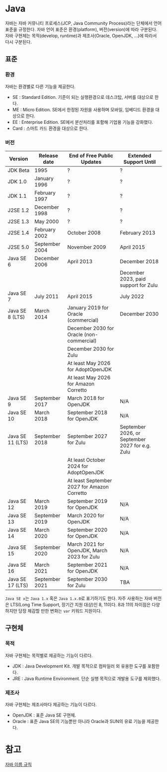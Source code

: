 # Java

자바는 자바 커뮤니티 프로세스(JCP, Java Community Process)라는 단체에서 언어 표준을 규정한다.
자바 언어 표준은 환경(platform), 버전(version)에 따라 구분된다.
자바 구현체는 목적(develop, runtime)과 제조사(Oracle, OpenJDK, ...)에 따라서 다시 구분된다.

## 표준

### 환경

자바는 환경별로 다른 기능을 제공한다.
- SE : Standard Edition. 기준이 되는 실행환경으로 데스크탑, 서버를 대상으로 한다.
- ME : Micro Edition. SE에서 한정된 자원을 사용하며 모바일, 임베디드 환경을 대상으로 한다.
- EE : Enterprise Edition. SE에서 분산처리를 포함해 기업용 기능을 강화했다.
- Card : 스마트 카드 환경을 대상으로 한다.

### 버전

|	Version				|	Release date	|	End of Free Public Updates					|	Extended Support Until							|
|-----------------------|-------------------|-----------------------------------------------|---------------------------------------------------|
|	JDK Beta			|	1995			|	?											|	?												|
|	JDK 1.0				|	January 1996	|	?											|	?												|
|	JDK 1.1				|	February 1997	|	?       				                    |	?												|
|	J2SE 1.2			|	December 1998	|	?											|	?												|
|	J2SE 1.3			|	May 2000		|	?											|	?												|
|	J2SE 1.4			|	February 2002	|	October 2008								|	February 2013									|
|	J2SE 5.0			|	September 2004	|	November 2009								|	April 2015										|
|	Java SE 6			|	December 2006	|	April 2013									|	December 2018									|
|						|					|												|	December 2023, paid support for Zulu			|
|	Java SE 7			|	July 2011		|	April 2015									|	July 2022										|
|	Java SE 8 (LTS)		|	March 2014		|	January 2019 for Oracle (commercial)		|	December 2030									|
|						|					|	December 2030 for Oracle (non-commercial)	|													|
|						|					|	December 2030 for Zulu						|													|
|						|					|	At least May 2026 for AdoptOpenJDK			|													|
|						|					|	At least May 2026 for Amazon Corretto		|													|
|	Java SE 9			|   September 2017	|	March 2018 for OpenJDK						|	N/A												|
|	Java SE 10			|   March 2018		|	September 2018 for OpenJDK					|	N/A												|
|	Java SE 11 (LTS)	|   September 2018	|	September 2027 for Zulu						|	September 2026, or September 2027 for e.g. Zulu	|
|						|					|	At least October 2024 for AdoptOpenJDK		|													|
|						|					|	At least September 2027 for Amazon Corretto	|													|
|	Java SE 12			|   March 2019		|	September 2019 for OpenJDK					|	N/A												|
|	Java SE 13			|   September 2019	|	March 2020 for OpenJDK						|	N/A												|
|	Java SE 14			|   March 2020		|	September 2020 for OpenJDK					|	N/A												|
|	Java SE 15			|   September 2020	|	March 2021 for OpenJDK, March 2023 for Zulu	|	N/A												|
|	Java SE 16			|   March 2021		|	September 2021 for OpenJDK					|	N/A												|
|	Java SE 17 (LTS)	|   September 2021	|	September 2030 for Zulu						|	TBA												|

`Java SE x`는 `Java 1.x` 혹은 `Java 1.x.0`로 표기하기도 한다.
자주 사용하는 자바 버전은 LTS(Long Time Support, 장기간 지원 대상)인 8, 11이다.
8과 11의 차이점은 다양하지만 당장 체감할 만한 변화는 `var` 키워드 지원이다.

## 구현체

### 목적

자바 구현체는 목적별로 제공하는 기능이 다르다.
- JDK : Java Development Kit. 개발 목적으로 컴파일러 외 유용한 도구를 포함한다.
- JRE : Java Runtime Environment. 단순 실행 목적으로 개발용 도구를 제외했다.

### 제조사

자바 구현체는 제조사마다 제공하는 기능이 다르다.
- OpenJDK : 표준 Java SE 구현체.
- Oracle : 표준 Java SE의 기능뿐만 아니라 Oracle과 SUN의 유료 기능을 제공한다.

# 참고
[자바 이름 규칙](https://www.oracle.com/java/technologies/javase/jdk8-naming.html)